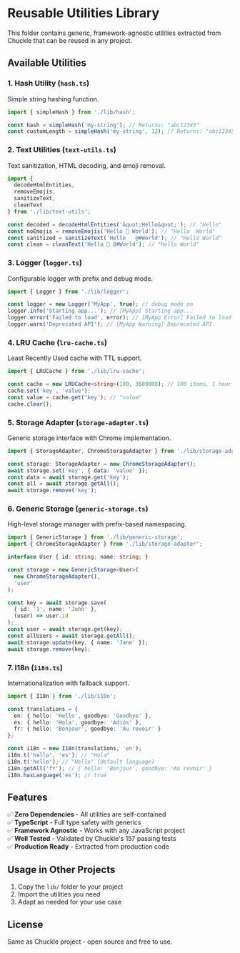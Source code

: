 # Reusable Utilities Library

This folder contains generic, framework-agnostic utilities extracted from Chuckle that can be reused in any project.

## Available Utilities

### 1. Hash Utility (`hash.ts`)
Simple string hashing function.

```typescript
import { simpleHash } from './lib/hash';

const hash = simpleHash('my-string'); // Returns: "abc12345"
const customLength = simpleHash('my-string', 12); // Returns: "abc123456789"
```

### 2. Text Utilities (`text-utils.ts`)
Text sanitization, HTML decoding, and emoji removal.

```typescript
import { 
  decodeHtmlEntities, 
  removeEmojis, 
  sanitizeText, 
  cleanText 
} from './lib/text-utils';

const decoded = decodeHtmlEntities('&quot;Hello&quot;'); // "Hello"
const noEmojis = removeEmojis('Hello 👋 World'); // "Hello  World"
const sanitized = sanitizeText('Hello   @#World'); // "Hello World"
const clean = cleanText('Hello 👋 @#World'); // "Hello World"
```

### 3. Logger (`logger.ts`)
Configurable logger with prefix and debug mode.

```typescript
import { Logger } from './lib/logger';

const logger = new Logger('MyApp', true); // debug mode on
logger.info('Starting app...'); // [MyApp] Starting app...
logger.error('Failed to load', error); // [MyApp Error] Failed to load
logger.warn('Deprecated API'); // [MyApp Warning] Deprecated API
```

### 4. LRU Cache (`lru-cache.ts`)
Least Recently Used cache with TTL support.

```typescript
import { LRUCache } from './lib/lru-cache';

const cache = new LRUCache<string>(100, 3600000); // 100 items, 1 hour TTL
cache.set('key', 'value');
const value = cache.get('key'); // "value"
cache.clear();
```

### 5. Storage Adapter (`storage-adapter.ts`)
Generic storage interface with Chrome implementation.

```typescript
import { StorageAdapter, ChromeStorageAdapter } from './lib/storage-adapter';

const storage: StorageAdapter = new ChromeStorageAdapter();
await storage.set('key', { data: 'value' });
const data = await storage.get('key');
const all = await storage.getAll();
await storage.remove('key');
```

### 6. Generic Storage (`generic-storage.ts`)
High-level storage manager with prefix-based namespacing.

```typescript
import { GenericStorage } from './lib/generic-storage';
import { ChromeStorageAdapter } from './lib/storage-adapter';

interface User { id: string; name: string; }

const storage = new GenericStorage<User>(
  new ChromeStorageAdapter(),
  'user'
);

const key = await storage.save(
  { id: '1', name: 'John' },
  (user) => user.id
);
const user = await storage.get(key);
const allUsers = await storage.getAll();
await storage.update(key, { name: 'Jane' });
await storage.remove(key);
```

### 7. I18n (`i18n.ts`)
Internationalization with fallback support.

```typescript
import { I18n } from './lib/i18n';

const translations = {
  en: { hello: 'Hello', goodbye: 'Goodbye' },
  es: { hello: 'Hola', goodbye: 'Adiós' },
  fr: { hello: 'Bonjour', goodbye: 'Au revoir' }
};

const i18n = new I18n(translations, 'en');
i18n.t('hello', 'es'); // "Hola"
i18n.t('hello'); // "Hello" (default language)
i18n.getAll('fr'); // { hello: 'Bonjour', goodbye: 'Au revoir' }
i18n.hasLanguage('es'); // true
```

## Features

✅ **Zero Dependencies** - All utilities are self-contained  
✅ **TypeScript** - Full type safety with generics  
✅ **Framework Agnostic** - Works with any JavaScript project  
✅ **Well Tested** - Validated by Chuckle's 157 passing tests  
✅ **Production Ready** - Extracted from production code  

## Usage in Other Projects

1. Copy the `lib/` folder to your project
2. Import the utilities you need
3. Adapt as needed for your use case

## License

Same as Chuckle project - open source and free to use.
